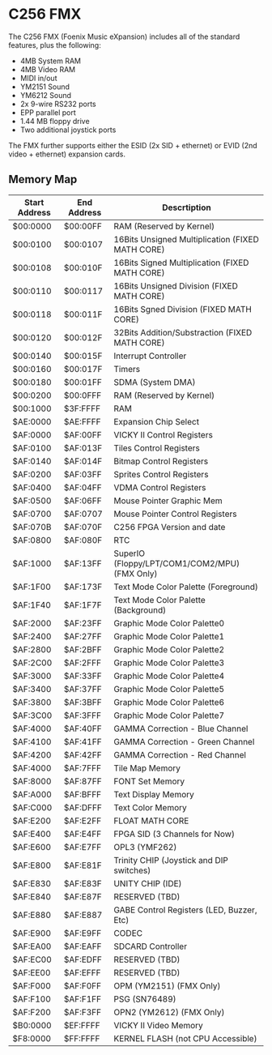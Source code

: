 # C256 FMX

The C256 FMX (Foenix Music eXpansion) includes all of the standard features, plus the following:

* 4MB System RAM
* 4MB Video RAM
* MIDI in/out
* YM2151 Sound
* YM6212 Sound
* 2x 9-wire RS232 ports
* EPP parallel port
* 1.44 MB floppy drive
* Two additional joystick ports

The FMX further supports either the ESID (2x SID + ethernet) or EVID (2nd video + ethernet) expansion cards.

## Memory Map
| Start Address | End Address | Descrtiption |
|---------------|-------------|---------------|
| $00:0000      | $00:00FF    | RAM (Reserved by Kernel) |
| $00:0100      | $00:0107    | 16Bits Unsigned Multiplication (FIXED MATH CORE) |
| $00:0108      | $00:010F    | 16Bits Signed Multiplication (FIXED MATH CORE) |
| $00:0110      | $00:0117    | 16Bits Unsigned Division (FIXED MATH CORE) |
| $00:0118      | $00:011F    | 16Bits Sgned Division (FIXED MATH CORE) |
| $00:0120      | $00:012F    | 32Bits Addition/Substraction (FIXED MATH CORE) |
| $00:0140      | $00:015F    | Interrupt Controller |
| $00:0160      | $00:017F    | Timers |
| $00:0180      | $00:01FF    | SDMA (System DMA) |
| $00:0200      | $00:0FFF    | RAM (Reserved by Kernel) |
| $00:1000      | $3F:FFFF    | RAM |
| $AE:0000      | $AE:FFFF    | Expansion Chip Select |
| $AF:0000      | $AF:00FF    | VICKY II Control Registers |
| $AF:0100      | $AF:013F    | Tiles Control Registers |
| $AF:0140      | $AF:014F    | Bitmap Control Registers |
| $AF:0200      | $AF:03FF    | Sprites Control Registers |
| $AF:0400      | $AF:04FF    | VDMA Control Registers |
| $AF:0500      | $AF:06FF    | Mouse Pointer Graphic Mem |
| $AF:0700      | $AF:0707    | Mouse Pointer Control Registers |
| $AF:070B      | $AF:070F    | C256 FPGA Version and date |
| $AF:0800      | $AF:080F    | RTC |
| $AF:1000      | $AF:13FF    | SuperIO (Floppy/LPT/COM1/COM2/MPU) (FMX Only) |
| $AF:1F00      | $AF:173F    | Text Mode Color Palette (Foreground) |
| $AF:1F40      | $AF:1F7F    | Text Mode Color Palette (Background) |
| $AF:2000      | $AF:23FF    | Graphic Mode Color Palette0 |
| $AF:2400      | $AF:27FF    | Graphic Mode Color Palette1 |
| $AF:2800      | $AF:2BFF    | Graphic Mode Color Palette2 |
| $AF:2C00      | $AF:2FFF    | Graphic Mode Color Palette3 |
| $AF:3000      | $AF:33FF    | Graphic Mode Color Palette4 |
| $AF:3400      | $AF:37FF    | Graphic Mode Color Palette5 |
| $AF:3800      | $AF:3BFF    | Graphic Mode Color Palette6 |
| $AF:3C00      | $AF:3FFF    | Graphic Mode Color Palette7 |
| $AF:4000      | $AF:40FF    | GAMMA Correction - Blue Channel |
| $AF:4100      | $AF:41FF    | GAMMA Correction - Green Channel |
| $AF:4200      | $AF:42FF    | GAMMA Correction - Red Channel |
| $AF:4000      | $AF:7FFF    | Tile Map Memory |
| $AF:8000      | $AF:87FF    | FONT Set Memory |
| $AF:A000      | $AF:BFFF    | Text Display Memory |
| $AF:C000      | $AF:DFFF    | Text Color Memory |
| $AF:E200      | $AF:E2FF    | FLOAT MATH CORE |
| $AF:E400      | $AF:E4FF    | FPGA SID (3 Channels for Now) |
| $AF:E600      | $AF:E7FF    | OPL3 (YMF262) |
| $AF:E800      | $AF:E81F    | Trinity CHIP (Joystick and DIP switches) |
| $AF:E830      | $AF:E83F    | UNITY CHIP (IDE) |
| $AF:E840      | $AF:E87F    | RESERVED (TBD) |
| $AF:E880      | $AF:E887    | GABE Control Registers (LED, Buzzer, Etc) |
| $AF:E900      | $AF:E9FF    | CODEC |
| $AF:EA00      | $AF:EAFF    | SDCARD Controller |
| $AF:EC00      | $AF:EDFF    | RESERVED (TBD) |
| $AF:EE00      | $AF:EFFF    | RESERVED (TBD) |
| $AF:F000      | $AF:F0FF    | OPM (YM2151) (FMX Only) |
| $AF:F100      | $AF:F1FF    | PSG (SN76489) |
| $AF:F200      | $AF:F3FF    | OPN2 (YM2612) (FMX Only) |
| $B0:0000      | $EF:FFFF    | VICKY II Video Memory |
| $F8:0000      | $FF:FFFF    | KERNEL FLASH (not CPU Accessible) |